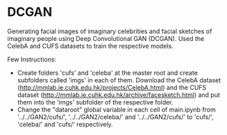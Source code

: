 # DCGAN

Generating facial images of imaginary celebrities and facial sketches of imaginary people using Deep Convolutional GAN (DCGAN). Used the CelebA and CUFS datasets to train the respective models.


Few Instructions:
 * Create folders 'cufs' and 'celeba' at the master root and create subfolders called 'imgs' in each of them. Download the CelebA dataset (http://mmlab.ie.cuhk.edu.hk/projects/CelebA.html) and the CUFS dataset (http://mmlab.ie.cuhk.edu.hk/archive/facesketch.html) and put them into the 'imgs' subfolder of the respective folder. 
 * Change the "dataroot" global variable in each cell of main.ipynb from '../../GAN2/cufs/', '../../GAN2/celeba/' and '../../GAN2/cufs/' to 'cufs/', 'celeba/' and 'cufs/' respectively.  
